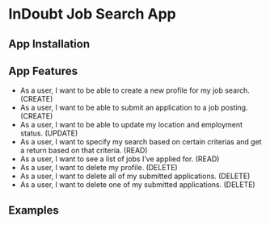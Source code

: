 # InDoubt Job Search App

## App Installation

## App Features
- As a user, I want to be able to create a new profile for my job search. (CREATE)
- As a user, I want to be able to submit an application to a job posting. (CREATE)
- As a user, I want to be able to update my location and employment status. (UPDATE)
- As a user, I want to specify my search based on certain criterias and get a return based on that criteria. (READ)
- As a user, I want to see a list of jobs I’ve applied for. (READ)
- As a user, I want to delete my profile. (DELETE)
- As a user, I want to delete all of my submitted applications. (DELETE)
- As a user, I want to delete one of my submitted applications. (DELETE)


## Examples

